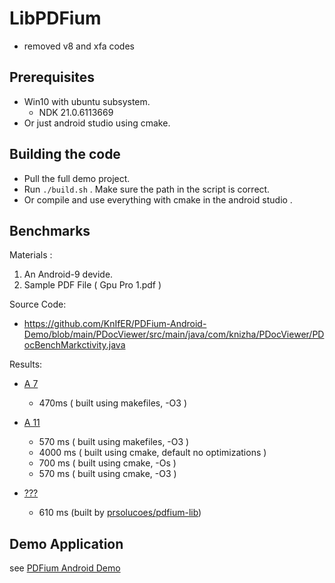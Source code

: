 # LibPDFium
- removed v8 and xfa codes

## Prerequisites

- Win10 with ubuntu subsystem.
  -  NDK 21.0.6113669
- Or just android studio using cmake. 

## Building the code
- Pull the full demo project.
- Run `./build.sh` . Make sure the path in the script is correct.
- Or compile and use everything with cmake in the android studio .

## Benchmarks
Materials : 
1. An Android-9 devide.
2. Sample PDF File ( Gpu Pro 1.pdf )

Source Code:  
- https://github.com/KnIfER/PDFium-Android-Demo/blob/main/PDocViewer/src/main/java/com/knizha/PDocViewer/PDocBenchMarkctivity.java

Results:

- [A 7](https://github.com/KnIfER/LibPDFium/tree/a7316989543f2f030be7ad57f751fbdb3cf3a77b)
  - 470ms ( built using makefiles, -O3 )
- [A 11](https://github.com/KnIfER/LibPDFium/tree/b29471bfd7a2b5b83bc7c1e4889c6fd60bcd4117)
  - 570 ms ( built using makefiles, -O3 )
  - 4000 ms ( built using cmake, default no optimizations )
  - 700 ms ( built using cmake, -Os )
  - 570 ms ( built using cmake, -O3 )
  
- [???]()
  - 610 ms (built by [prsolucoes/pdfium-lib](https://github.com/prsolucoes/pdfium-lib))

## Demo Application

see [PDFium Android Demo](https://github.com/KnIfER/PDFium-Android-Demo)

